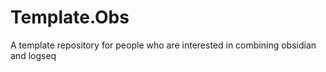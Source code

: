 # Template.Obs
 A template repository for people who are interested in combining obsidian and logseq
